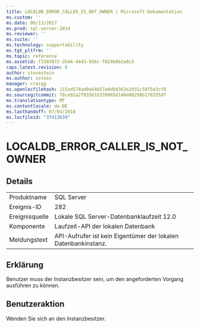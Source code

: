 ```yaml
---
title: LOCALDB_ERROR_CALLER_IS_NOT_OWNER | Microsoft-Dokumentation
ms.custom: ''
ms.date: 06/13/2017
ms.prod: sql-server-2014
ms.reviewer: ''
ms.suite: ''
ms.technology: supportability
ms.tgt_pltfrm: ''
ms.topic: reference
ms.assetid: f3303072-2b44-4443-936c-f024b0b2a8c5
caps.latest.revision: 6
author: stevestein
ms.author: sstein
manager: craigg
ms.openlocfilehash: 115ad574ad0a54b57a0db8362e2d31c58f5e3cf8
ms.sourcegitcommit: f8ce92a2f935616339965d140e00298b1f8355d7
ms.translationtype: MT
ms.contentlocale: de-DE
ms.lasthandoff: 07/03/2018
ms.locfileid: "37413639"
---
```

# <a name="localdberrorcallerisnotowner"></a>LOCALDB_ERROR_CALLER_IS_NOT_OWNER
    
## <a name="details"></a>Details  
  
|||  
|-|-|  
|Produktname|SQL Server|  
|Ereignis-ID|282|  
|Ereignisquelle|Lokale SQL Server-Datenbanklaufzeit 12.0|  
|Komponente|Laufzeit-API der lokalen Datenbank|  
|Meldungstext|API-Aufrufer ist kein Eigentümer der lokalen Datenbankinstanz.|  
  
## <a name="explanation"></a>Erklärung  
 Benutzer muss der Instanzbesitzer sein, um den angeforderten Vorgang ausführen zu können.  
  
## <a name="user-action"></a>Benutzeraktion  
 Wenden Sie sich an den Instanzbesitzer.  
  
  
